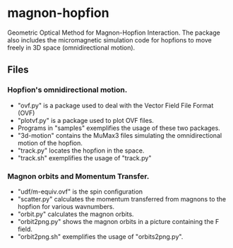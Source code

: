 # magnon-hopfion
Geometric Optical Method for Magnon-Hopfion Interaction. The package also includes the micromagnetic simulation code for hopfions to move freely in 3D space (omnidirectional motion).

## Files
### Hopfion's omnidirectional motion.
- "ovf.py" is a package used to deal with the Vector Field File Format (OVF)
- "plotvf.py" is a package used to plot OVF files.
- Programs in "samples" exemplifies the usage of these two packages.
- "3d-motion" contains the MuMax3 files simulating the omnidirectional motion of the hopfion.
- "track.py" locates the hopfion in the space.
- "track.sh" exemplifies the usage of "track.py"

### Magnon orbits and Momentum Transfer.
- "udf/m-equiv.ovf" is the spin configuration
- "scatter.py" calculates the momentum transferred from magnons to the hopfion for various wavnumbers.
- "orbit.py" calculates the magnon orbits.
- "orbit2png.py" shows the magnon orbits in a picture containing the F field.
- "orbit2png.sh" exemplifies the usage of "orbits2png.py".
